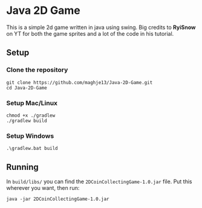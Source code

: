 # Java 2D Game
This is a simple 2d game written in java using swing.
Big credits to **RyiSnow** on YT for both the game sprites and a lot of the code in his tutorial.

## Setup

### Clone the repository
```
git clone https://github.com/maghje13/Java-2D-Game.git
cd Java-2D-Game
```

### Setup Mac/Linux
```
chmod +x ./gradlew
./gradlew build
```

### Setup Windows
```
.\gradlew.bat build
```


## Running
In ```build/libs/``` you can find the ```2DCoinCollectingGame-1.0.jar``` file.
Put this wherever you want, then run:
```
java -jar 2DCoinCollectingGame-1.0.jar
```
